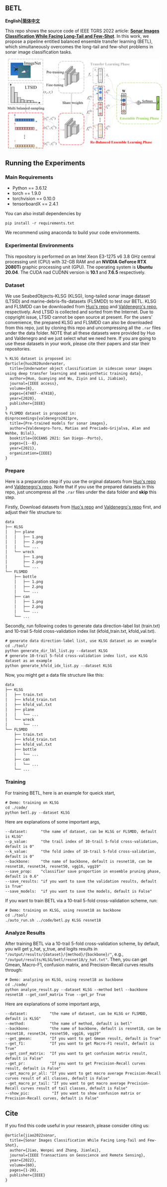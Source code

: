 ## BETL

**English|[简体中文](https://github.com/Jorwnpay/TGRS_BETL/blob/main/README_zh.md)**

This repo shows the source code of IEEE TGRS 2022 article: [**Sonar Images Classification While Facing Long-Tail and Few-Shot**](https://ieeexplore.ieee.org/document/9910166). In this work, we propose a pipeline entitled balanced ensemble transfer learning (BETL), which simultaneously overcomes the long-tail and few-shot problems in sonar image classification tasks. 

<img src=".\img\overview.png" alt="overview" style="zoom:60%;" />

## Running the Experiments

### Main Requirements

* Python == 3.6.12
* torch == 1.9.0
* torchvision == 0.10.0
* tensorboardX == 2.4.1

You can also install dependencies by

```shell
pip install -r requirements.txt
```

We recommend using anaconda to build your code environments.

### Experimental Environments

This repository is performed on an Intel Xeon E3-1275 v6 3.8 GHz central processing unit (CPU) with 32-GB RAM and an **NVIDIA GeForce RTX 2080Ti** graphic processing unit (GPU). The operating system is **Ubuntu 20.04**. The CUDA nad CUDNN version is **10.1** and **7.6.5** respectively.

### Dataset

We use SeabedObjects-KLSG (KLSG), long-tailed sonar image dataset (LTSID) and marine-debris-fls-datasets (FLSMDD) to test our BETL. KLSG and FLSMDD can be downloaded from [Huo's repo](https://github.com/huoguanying/SeabedObjects-Ship-and-Airplane-dataset) and [Valdenegro's repo](https://github.com/mvaldenegro/marine-debris-fls-datasets/releases/tag/watertank-v1.0), respectively. And LTSID is collected and sorted from the Internet. Due to copyright issue, LTSID cannot be open source at present. For the users' convenience, the prepared KLSG and FLSMDD can also be downloaded from this repo, just by cloning this repo and uncompressing all the `.rar` files under the data folder. NOTE that all these datasets were provided by Huo and Valdenegro and we just select what we need here. If you are going to use these datasets in your work, please cite their papers and star their repositories.

```
% KLSG dataset is proposed in:
@article{huo2020underwater,
  title={Underwater object classification in sidescan sonar images using deep transfer learning and semisynthetic training data},
  author={Huo, Guanying and Wu, Ziyin and Li, Jiabiao},
  journal={IEEE access},
  volume={8},
  pages={47407--47418},
  year={2020},
  publisher={IEEE}
}
% FLSMDD dataset is proposed in:
@inproceedings{valdenegro2021pre,
  title={Pre-trained models for sonar images},
  author={Valdenegro-Toro, Matias and Preciado-Grijalva, Alan and Wehbe, Bilal},
  booktitle={OCEANS 2021: San Diego--Porto},
  pages={1--8},
  year={2021},
  organization={IEEE}
}
```

### Prepare

Here is a preparation step if you use the orginal datasets from [Huo's repo](https://github.com/huoguanying/SeabedObjects-Ship-and-Airplane-dataset) and [Valdenegro's repo](https://github.com/mvaldenegro/marine-debris-fls-datasets/releases/tag/watertank-v1.0). Note that if you use the prepared datasets in this repo, just uncompress all the `.rar` files under the data folder and **skip** this step.

Firstly, Download datasets from [Huo's repo](https://github.com/huoguanying/SeabedObjects-Ship-and-Airplane-dataset) and [Valdenegro's repo](https://github.com/mvaldenegro/marine-debris-fls-datasets/releases/tag/watertank-v1.0) first, and adjust their file structure to:

```
data
├── KLSG
│   ├── plane
│   │   ├── 1.png
│   │   ├── 2.png
│   │   └── ...
│   └── wreck
│       ├── 1.png
│       ├── 2.png
│       └── ...
└── FLSMDD
    ├── bottle
    │   ├── 1.png
    │   ├── 2.png
    │   └── ...
    ├── can
    │   ├── 1.png
    │   ├── 2.png
    │   └── ...
    └── ...
```

Secondly, run following codes to generate data direction-label list (train.txt) and 10-trail 5-fold cross-validation index list (kfold_train.txt, kfold_val.txt).

```shell
# generate data direction-label list, use KLSG dataset as an example 
cd ./tool/
python generate_dir_lbl_list.py --dataset KLSG
# generate 10-trail 5-fold cross-validation index list, use KLSG dataset as an example 
python generate_kfold_idx_list.py --dataset KLSG
```

Now, you might get a data file structure like this:

```
data
├── KLSG
│   ├── train.txt
│   ├── kfold_train.txt
│   ├── kfold_val.txt
│   ├── plane
│   │   └── ...
│   └── wreck
│       └── ...
└── FLSMDD
    ├── train.txt
    ├── kfold_train.txt
    ├── kfold_val.txt
    ├── bottle
    │   └── ...
    ├── can
    │   └── ...
    └── ...
```

### Training

For training BETL, here is an example for queick start,

```shell
# Demo: training on KLSG
cd ./code/
python betl.py --dataset KLSG
```

Here are explanations of some important args,

```
--dataset:      "the name of dataset, can be KLSG or FLSMDD, default is KLSG"
--p_value:      "the trail index of 10-trail 5-fold cross-validation, default is 0"
--k_value:      "the fold index of 10-trail 5-fold cross-validation, default is 0"
--backbone:     "the name of backbone, default is resnet18, can be resnet18, resnet34, resnet50, vgg16, vgg19"
--save_prop:    "classifier save proportion in ensemble pruning phase, default is 0.6"
--save_results: "if you want to save the validation results, default is True"
--save_models:  "if you want to save the models, default is False"
```

If you want to train BETL via a 10-trail 5-fold cross-validation scheme, run:

```shell
# Demo: training on KLSG, using resnet18 as backbone
cd ./tool/
./auto_run.sh ../code/betl.py KLSG resnet18
```

### Analyze Results

After training BETL via a 10-trail 5-fold cross-validation scheme, by default, you will get y_hat, y_true, and logits results in `"/output/results/{dataset}/{method}/{backbone}/"`, e.g., `"/output/results/KLSG/betl/resnet18/y_hat.txt"`. Then, you can get Gmean, Macro-F1, confusion matrix, and Precision-Recall curves results through:

```shell
# Demo: analyzing on KLSG, using resnet18 as backbone
cd ./code/
python analyse_result.py --dataset KLSG --method betl --backbone resnet18 --get_conf_matrix True --get_pr True
```

Here are explanations of some important args,

```
--dataset:          "the name of dataset, can be KLSG or FLSMDD, default is KLSG"
--method:           "the name of method, default is betl"
--backbone:         "the name of backbone, default is resnet18, can be resnet18, resnet34, resnet50, vgg16, vgg19"
--get_gmean:        "If you want to get Gmean result, default is True"
--get_f1:           "If you want to get Macro-F1 result, default is True"
--get_conf_matrix:  "If you want to get confusion matrix result, default is False"
--get_pr:           "If you want to get Precision-Recall curves result, default is False"
--get_macro_pr_all: "If you want to get macro average Precision-Recall curves result of all classes, default is False"
--get_macro_pr_tail: "If you want to get macro average Precision-Recall curves result of tail classes, default is False"
--show_pic: 		 "If you want to show confusion matrix or Precision-Recall curves, default is False"
```

##  Cite

If you find this code useful in your research, please consider citing us:

```
@article{jiao2022sonar,
  title={Sonar Images Classification While Facing Long-Tail and Few-Shot},
  author={Jiao, Wenpei and Zhang, Jianlei},
  journal={IEEE Transactions on Geoscience and Remote Sensing},
  year={2022},
  volume={60},
  pages={1-20},
  publisher={IEEE}
}
```


